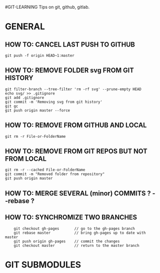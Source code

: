 #GIT-LEARNING
Tips on git, github, gitlab.

# GENERAL
## HOW TO: CANCEL LAST PUSH TO GITHUB

```
git push -f origin HEAD~1:master
```

## HOW TO: REMOVE FOLDER svg FROM GIT HISTORY

```
git filter-branch --tree-filter 'rm -rf svg' --prune-empty HEAD
echo svg/ >> .gitignore
git add .gitignore
git commit -m 'Removing svg from git history'
git gc
git push origin master --force
```

## HOW TO: REMOVE FROM GITHUB AND LOCAL

```
git rm -r File-or-FolderName
```

## HOW TO: REMOVE FROM GIT REPOS BUT NOT FROM LOCAL

```
git rm -r --cached File-or-FolderName
git commit -m "Removed folder from repository"
git push origin master
```

## HOW TO: MERGE SEVERAL (minor) COMMITS ? --rebase ?

## HOW TO: SYNCHROMIZE TWO BRANCHES

```
	git checkout gh-pages 		// go to the gh-pages branch
	git rebase master			// bring gh-pages up to date with master
	git push origin gh-pages 	// commit the changes
	git checkout master			// return to the master branch
```

# GIT SUBMODULES